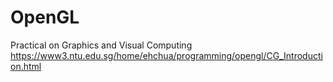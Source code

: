 # OpenGL
Practical on Graphics and Visual Computing
</br>
https://www3.ntu.edu.sg/home/ehchua/programming/opengl/CG_Introduction.html </br>
